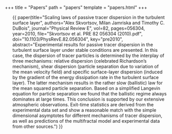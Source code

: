 +++
title = "Papers"
path = "papers"
template = "papers.html"
+++

<ul>
    {{ paper(title="Scaling laws of passive tracer dispersion in the turbulent surface layer", authors="Alex Skvortsov, Milan Jamriska and Timothy C. DuBois", journal="Physical Review E", vol=82, pages=056304, year=2010, file="Skvortsov et al. PRE 82 056304 (2010).pdf", doi="10.1103/PhysRevE.82.056304", key="pre2010", abstract="Experimental results for passive tracer dispersion in the turbulent surface layer under stable conditions are presented. In this case, the dispersion of tracer particles is determined by the interplay of three mechanisms: relative dispersion (celebrated Richardson’s mechanism), shear dispersion (particle separation due to variation of the mean velocity field) and specific surface-layer dispersion (induced by the gradient of the energy dissipation rate in the turbulent surface layer). The latter mechanism results in the rather slow (ballistic) law for the mean squared particle separation. Based on a simplified Langevin equation for particle separation we found that the ballistic regime always dominates at large times. This conclusion is supported by our extensive atmospheric observations. Exit-time statistics are derived from the experimental data set and show a reasonable match with the simple dimensional asymptotes for different mechanisms of tracer dispersion, as well as predictions of the multifractal model and experimental data from other sources.") }}
</ul>
